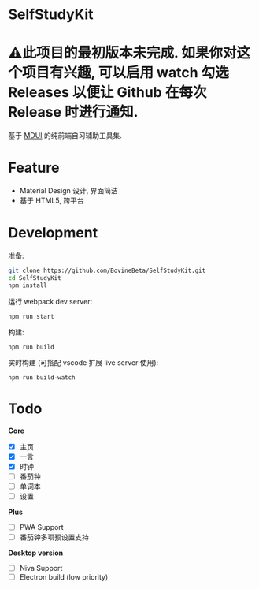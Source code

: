 # SelfStudyKit

# :warning:此项目的最初版本未完成. 如果你对这个项目有兴趣, 可以启用 watch 勾选 Releases 以便让 Github 在每次 Release 时进行通知.

基于 [MDUI](https://github.com/zdhxiong/mdui) 的纯前端自习辅助工具集.

# Feature

-   Material Design 设计, 界面简洁
-   基于 HTML5, 跨平台

# Development

准备:

```bash
git clone https://github.com/BovineBeta/SelfStudyKit.git
cd SelfStudyKit
npm install
```

运行 webpack dev server:

```
npm run start
```

构建:

```
npm run build
```

实时构建 (可搭配 vscode 扩展 live server 使用):

```
npm run build-watch
```

# Todo

**Core**

-   [x] 主页
-   [x] 一言
-   [x] 时钟
-   [ ] 番茄钟
-   [ ] 单词本
-   [ ] 设置

**Plus**

-   [ ] PWA Support
-   [ ] 番茄钟多项预设置支持

**Desktop version**

-   [ ] Niva Support
-   [ ] Electron build (low priority)
